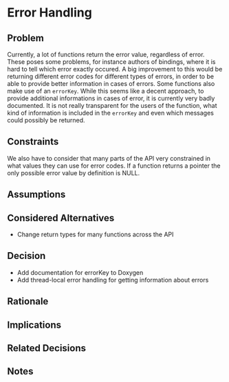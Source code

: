# Error Handling

## Problem
Currently, a lot of functions return the error value, regardless of error. These poses some problems, for instance authors of bindings, where it is hard to tell which error exactly occured. A big improvement to this would be returning different error codes for different types of errors, in order to be able to provide better information in cases of errors. Some functions also make use of an `errorKey`. While this seems like a decent approach, to provide additional informations in cases of error, it is currently very badly documented. It is not really transparent for the users of the function, what kind of information is included in the `errorKey` and even which messages could possibly be returned.

## Constraints
We also have to consider that many parts of the API very constrained in what values they can use for error codes. If a function returns a pointer the only possible error value by definition is NULL.

## Assumptions

## Considered Alternatives
- Change return types for many functions across the API

## Decision
- Add documentation for errorKey to Doxygen
- Add thread-local error handling for getting information about errors

## Rationale

## Implications

## Related Decisions

## Notes